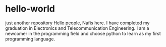 # hello-world
just another repository 
Hello people,
Nafis here. I have completed my graduation in Electronics and Telecommunication Engineering. I am a newcomer in the programming field and  choose python to learn as my first programming language. 
